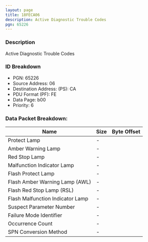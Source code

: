 ```yaml
---
layout: page
title: 18FECA06
description: Active Diagnostic Trouble Codes
pgn: 65226
---
```


### Description

Active Diagnostic Trouble Codes

### ID Breakdown
* PGN: 65226
* Source Address: 06
* Destination Address: (PS): CA
* PDU Format (PF): FE
* Data Page: b00
* Priority: 6
### Data Packet Breakdown:

| Name | Size | Byte Offset |
| ---- | ---- | ----------- |
| Protect Lamp | - |  |
| Amber Warning Lamp | - |  |
| Red Stop Lamp | - |  |
| Malfunction Indicator Lamp | - |  |
| Flash Protect Lamp | - |  |
| Flash Amber Warning Lamp (AWL) | - |  |
| Flash Red Stop Lamp (RSL) | - |  |
| Flash Malfunction Indicator Lamp | - |  |
| Suspect Parameter Number | - |  |
| Failure Mode Identifier | - |  |
| Occurrence Count | - |  |
| SPN Conversion Method | - |  |
